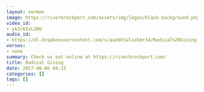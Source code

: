 ```yaml
---
layout: sermon
image: https://riverbrockport.com/assets/img/logos/black-background.png
video_id:
- yk2c6ZxL2BU
audio_id:
- https://dl.dropboxusercontent.com/s/aaebhlwlza5mr34/Radical%20Giving.mp3?dl=0
verses:
- none
summary: Check us out online at https://riverbrockport.com!
title: Radical Giving
date: 2017-06-06 04:15
categories: []
tags: []
---
```

